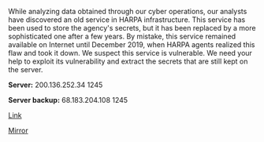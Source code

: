 
While analyzing data obtained through our cyber operations, our analysts have discovered an old service in HARPA infrastructure. This service has been used to store the agency's secrets, but it has been replaced by a more sophisticated one after a few years. By mistake, this service remained available on Internet until December 2019, when HARPA agents realized this flaw and took it down. We suspect this service is vulnerable. We need your help to exploit its vulnerability and extract the secrets that are still kept on the server.

**Server:** 200.136.252.34 1245

**Server backup:** 68.183.204.108 1245

[Link](https://cloud.ufscar.br:8080/v1/AUTH_c93b694078064b4f81afd2266a502511/static.pwn2win.party/random_vault_679bf5b114c21f564eadec9b0016fb7bf3d9d100141afae8b59d1d44ee60ff31.tar.gz)

[Mirror](https://static.pwn2win.party/random_vault_679bf5b114c21f564eadec9b0016fb7bf3d9d100141afae8b59d1d44ee60ff31.tar.gz)
